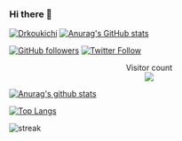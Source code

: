 ### Hi there 👋
[![Drkoukichi](https://img.shields.io/endpoint?url=https%3A%2F%2Fatcoder-badges.now.sh%2Fapi%2Fatcoder%2Fjson%2Fkoukichinet)](https://atcoder.jp/users/koukichinet)
[![Anurag's GitHub stats](https://github-readme-stats.vercel.app/api?username=Drkoukichi)](https://github.com/anuraghazra/github-readme-stats)

[![GitHub followers](https://img.shields.io/github/followers/Drkoukichi.svg?style=social&label=Follow&maxAge=2592000)](https://github.com/Drkoukichi?tab=followers)
[![Twitter Follow](https://img.shields.io/twitter/follow/koukichinet?style=social)](https://twitter.com/koukichinet)

<p align="center"> 
  Visitor count<br>
  <img src="https://profile-counter.glitch.me/Drkoukichi/count.svg" />
</p>

[![Anurag's github stats](https://github-readme-stats.vercel.app/api?username=Drkoukichi&theme=dark&show_icons=true)](https://github.com/anuraghazra/github-readme-stats)

[![Top Langs](https://github-readme-stats.vercel.app/api/top-langs/?username=Drkoukichi&theme=dark)](https://github.com/anuraghazra/github-readme-stats)

![streak](https://github-readme-streak-stats.herokuapp.com/?user=pippi-sniper&theme=dark)




<!--
**Drkoukichi/Drkoukichi** is a ✨ _special_ ✨ repository because its `README.md` (this file) appears on your GitHub profile.

Here are some ideas to get you started:

- 🔭 I’m currently working on ...
- 🌱 I’m currently learning ...
- 👯 I’m looking to collaborate on ...
- 🤔 I’m looking for help with ...
- 💬 Ask me about ...
- 📫 How to reach me: ...
- 😄 Pronouns: ...
- ⚡ Fun fact: ...
-->
